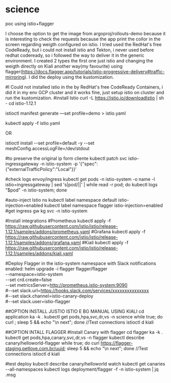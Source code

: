 # science
poc using istio+flagger

I choose the option to get the image from argoproj/rollouts-demo because it is interesting to check the requests because the app print the collor in the screen regarding weigth configured on istio. 
I tried used the RedHat's free CodeReady, but i could not install istio and Tekton, i never used before redhat  codeready, so i followed the way to deliver it in the generic environment.
I created 2 types the first one just istio and changing the weigth directly on Kiali another way(my favourite) using flagger(https://docs.flagger.app/tutorials/istio-progressive-delivery#traffic-mirroring).
I did the deploy using the kustomization. 


#I Could not installed istio in the by RedHat's free CodeReady Containers, i did it in my env GCP cluster and it works fine, just setup istio on cluster and run the kustomization.
#install Istio
curl -L https://istio.io/downloadIstio | sh -
cd istio-1.12.1

istioctl manifest generate —set profile=demo > istio.yaml

kubectl apply -f istio.yaml

OR

istioctl install --set profile=default -y --set meshConfig.accessLogFile=/dev/stdout

#to preserve the original ip form cliente
kubectl patch svc istio-ingressgateway -n istio-system -p '{"spec":{"externalTrafficPolicy":"Local"}}'

#check logs envoy/ingress
kubectl get pods -n istio-system -o name -l istio=ingressgateway | sed 's|pod/||' | while read -r pod; do kubectl logs "$pod" -n istio-system; done

#auto-inject Istio ns
kubectl label namespace default istio-injection=enabled
kubectl label namespace flagger istio-injection=enabled
#get ingress gw
kg svc -n istio-system

#Install integrations
#Prometheus
kubectl apply -f https://raw.githubusercontent.com/istio/istio/release-1.12.1/samples/addons/prometheus.yaml
#Grafana
kubectl apply -f https://raw.githubusercontent.com/istio/istio/release-1.12.1/samples/addons/grafana.yaml
#Kiali
kubectl apply -f https://raw.githubusercontent.com/istio/istio/release-1.12.1/samples/addons/kiali.yaml

#Deploy Flagger in the istio-system namespace with Slack notifications enabled:
helm upgrade -i flagger flagger/flagger \
--namespace=istio-system \
--set crd.create=false \
--set metricsServer=http://prometheus.istio-system:9090 \
#--set slack.url=https://hooks.slack.com/services/xxxxxxxxxxxxxxx \
#--set slack.channel=istio-canary-deploy \
#--set slack.user=istio-flagger

##OPTION INSTALL JUSTIO ISTIO E BG MANUAL USING KIALI
cd application
ka -k .
kubectl get pods,hpa,svc,dr,vs -n science
while true; do curl <url>; sleep 5 && echo "\n next"; done //Test connections
istioctl d kiali


##OPTION INTALL FLAGGER
#Install Canary with flagger
cd flagger
ka -k .
kubectl get pods,hpa,canary,svc,dr,vs -n flagger
kubectl describe canary/helloworld-flagger
while true; do curl https://flagger-staging.petlove.com.br/uuid; sleep 5 && echo "\n next"; done //Test connections
istioctl d kiali

#test deploy
kubectl describe canary/helloworld
watch kubectl get canaries --all-namespaces
kubectl logs deployment/flagger -f  -n istio-system | jq .msg


